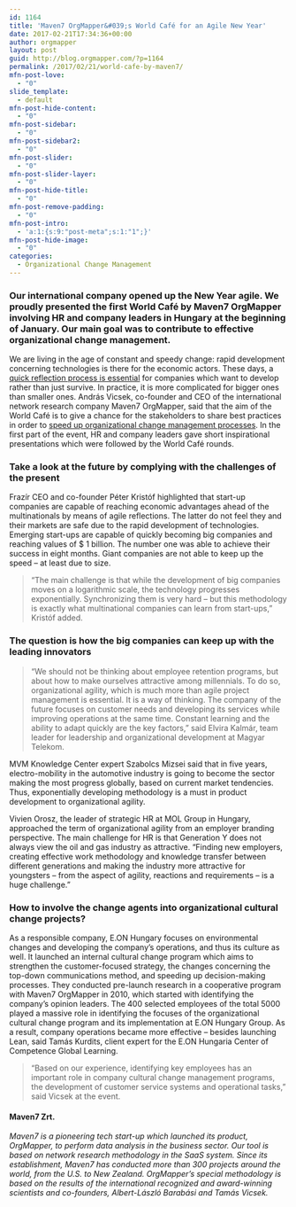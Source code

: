 ```yaml
---
id: 1164
title: 'Maven7 OrgMapper&#039;s World Café for an Agile New Year'
date: 2017-02-21T17:34:36+00:00
author: orgmapper
layout: post
guid: http://blog.orgmapper.com/?p=1164
permalink: /2017/02/21/world-cafe-by-maven7/
mfn-post-love:
  - "0"
slide_template:
  - default
mfn-post-hide-content:
  - "0"
mfn-post-sidebar:
  - "0"
mfn-post-sidebar2:
  - "0"
mfn-post-slider:
  - "0"
mfn-post-slider-layer:
  - "0"
mfn-post-hide-title:
  - "0"
mfn-post-remove-padding:
  - "0"
mfn-post-intro:
  - 'a:1:{s:9:"post-meta";s:1:"1";}'
mfn-post-hide-image:
  - "0"
categories:
  - Organizational Change Management
---
```

### Our international company opened up the New Year agile. We proudly presented the first World Café by Maven7 OrgMapper involving HR and company leaders in Hungary at the beginning of January. Our main goal was to contribute to effective organizational change management.

We are living in the age of constant and speedy change: rapid development concerning technologies is there for the economic actors. These days, a <a href="http://blog.orgmapper.com/2017/01/23/operational-agility-network-research/" target="_blank">quick reflection process is essential</a> for companies which want to develop rather than just survive. In practice, it is more complicated for bigger ones than smaller ones. András Vicsek, co-founder and CEO of the international network research company Maven7 OrgMapper, said that the aim of the World Café is to give a chance for the stakeholders to share best practices in order to [speed up organizational change management processes](http://blog.orgmapper.com/2017/02/01/top-7-organizational-change-management-software/). In the first part of the event, HR and company leaders gave short inspirational presentations which were followed by the World Café rounds.

### Take a look at the future by complying with the challenges of the present

Frazír CEO and co-founder Péter Kristóf highlighted that start-up companies are capable of reaching economic advantages ahead of the multinationals by means of agile reflections. The latter do not feel they and their markets are safe due to the rapid development of technologies. Emerging start-ups are capable of quickly becoming big companies and reaching values of $ 1 billion. The number one was able to achieve their success in eight months. Giant companies are not able to keep up the speed – at least due to size.

> &#8220;The main challenge is that while the development of big companies moves on a logarithmic scale, the technology progresses exponentially. Synchronizing them is very hard – but this methodology is exactly what multinational companies can learn from start-ups,&#8221; Kristóf added.

### The question is how the big companies can keep up with the leading innovators

> &#8220;We should not be thinking about employee retention programs, but about how to make ourselves attractive among millennials. To do so, organizational agility, which is much more than agile project management is essential. It is a way of thinking. The company of the future focuses on customer needs and developing its services while improving operations at the same time. Constant learning and the ability to adapt quickly are the key factors,&#8221; said Elvira Kalmár, team leader for leadership and organizational development at Magyar Telekom.

MVM Knowledge Center expert Szabolcs Mizsei said that in five years, electro-mobility in the automotive industry is going to become the sector making the most progress globally, based on current market tendencies. Thus, exponentially developing methodology is a must in product development to organizational agility.
  
Vivien Orosz, the leader of strategic HR at MOL Group in Hungary, approached the term of organizational agility from an employer branding perspective. The main challenge for HR is that Generation Y does not always view the oil and gas industry as attractive. &#8220;Finding new employers, creating effective work methodology and knowledge transfer between different generations and making the industry more attractive for youngsters – from the aspect of agility, reactions and requirements – is a huge challenge.&#8221;

### How to involve the change agents into organizational cultural change projects?

As a responsible company, E.ON Hungary focuses on environmental changes and developing the company&#8217;s operations, and thus its culture as well. It launched an internal cultural change program which aims to strengthen the customer-focused strategy, the changes concerning the top-down communications method, and speeding up decision-making processes. They conducted pre-launch research in a cooperative program with Maven7 OrgMapper in 2010, which started with identifying the company&#8217;s opinion leaders. The 400 selected employees of the total 5000 played a massive role in identifying the focuses of the organizational cultural change program and its implementation at E.ON Hungary Group. As a result, company operations became more effective – besides launching Lean, said Tamás Kurdits, client expert for the E.ON Hungaria Center of Competence Global Learning.

> &#8220;Based on our experience, identifying key employees has an important role in company cultural change management programs, the development of customer service systems and operational tasks,” said Vicsek at the event.

#### Maven7 Zrt.

_Maven7 is a pioneering tech start-up which launched its product, OrgMapper, to perform data analysis in the business sector. Our tool is based on network research methodology in the SaaS system. Since its establishment, Maven7 has conducted more than 300 projects around the world, from the U.S. to New Zealand. OrgMapper&#8217;s special methodology is based on the results of the international recognized and award-winning scientists and co-founders, Albert-László Barabási and Tamás Vicsek._